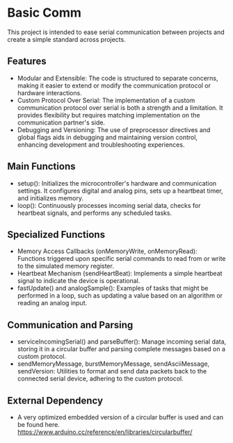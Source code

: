 # Basic Comm
This project is intended to ease serial communication between projects and create a simple standard across projects.

## Features
- Modular and Extensible: The code is structured to separate concerns, making it easier to extend or modify the communication protocol or hardware interactions.
- Custom Protocol Over Serial: The implementation of a custom communication protocol over serial is both a strength and a limitation. It provides flexibility but requires matching implementation on the communication partner's side.
- Debugging and Versioning: The use of preprocessor directives and global flags aids in debugging and maintaining version control, enhancing development and troubleshooting experiences.

## Main Functions
- setup(): Initializes the microcontroller's hardware and communication settings. It configures digital and analog pins, sets up a heartbeat timer, and initializes memory.
- loop(): Continuously processes incoming serial data, checks for heartbeat signals, and performs any scheduled tasks.
## Specialized Functions
- Memory Access Callbacks (onMemoryWrite, onMemoryRead): Functions triggered upon specific serial commands to read from or write to the simulated memory register.
- Heartbeat Mechanism (sendHeartBeat): Implements a simple heartbeat signal to indicate the device is operational.
- fastUpdate() and analogSample(): Examples of tasks that might be performed in a loop, such as updating a value based on an algorithm or reading an analog input.
## Communication and Parsing
- serviceIncomingSerial() and parseBuffer(): Manage incoming serial data, storing it in a circular buffer and parsing complete messages based on a custom protocol.
- sendMemoryMessage, burstMemoryMessage, sendAsciiMessage, sendVersion: Utilities to format and send data packets back to the connected serial device, adhering to the custom protocol.

## External Dependency
- A very optimized embedded version of a circular buffer is used and can be found here.
https://www.arduino.cc/reference/en/libraries/circularbuffer/
